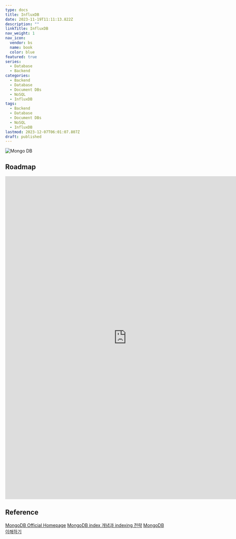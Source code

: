 ```yaml
---
type: docs
title: InfluxDB
date: 2023-11-19T11:11:13.822Z
description: ""
linkTitle: InfluxDB
nav_weight: 1
nav_icon:
  vendor: bs
  name: book
  color: blue
featured: true
series:
  - Database
  - Backend
categories:
  - Backend
  - Database
  - Document DBs
  - NoSQL
  - InfluxDB
tags:
  - Backend
  - Database
  - Document DBs
  - NoSQL
  - InfluxDB
lastmod: 2023-12-07T06:01:07.807Z
draft: published
---
```


![Mongo DB](/backend/mongodb.png#center "https://rahul319sinha.medium.com/regular-expression-in-mongodb-37f2161d9754")

## Roadmap

<p align="center">
<iframe width="768" height="1024" src="https://roadmap.sh/mongodb?s=652b754df43a58c923ce9d26" frameborder="0" allow="accelerometer; autoplay; encrypted-media; gyroscope; picture-in-picture" allowfullscreen></iframe>
</p>

## Reference

[MongoDB Official Homepage](https://www.mongodb.com/ko-kr)
[MongoDB index 개념과 indexing 전략](https://ryu-e.tistory.com/1)
[MongoDB 이해하기](https://kciter.so/posts/about-mongodb)
